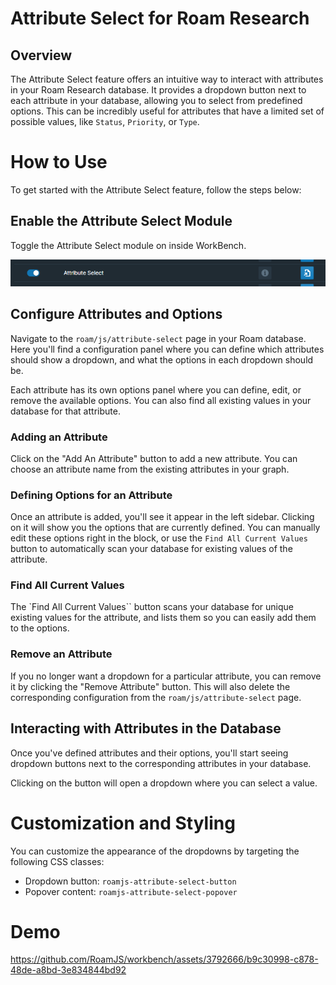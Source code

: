 # Attribute Select for Roam Research

## Overview

The Attribute Select feature offers an intuitive way to interact with attributes in your Roam Research database. It provides a dropdown button next to each attribute in your database, allowing you to select from predefined options. This can be incredibly useful for attributes that have a limited set of possible values, like `Status`, `Priority`, or `Type`.

# How to Use

To get started with the Attribute Select feature, follow the steps below:

## Enable the Attribute Select Module

Toggle the Attribute Select module on inside WorkBench.

<!-- TODO -->

![](media/toggle-attribute-select.png)

## Configure Attributes and Options

Navigate to the `roam/js/attribute-select` page in your Roam database. Here you'll find a configuration panel where you can define which attributes should show a dropdown, and what the options in each dropdown should be.

Each attribute has its own options panel where you can define, edit, or remove the available options. You can also find all existing values in your database for that attribute.

### Adding an Attribute

Click on the "Add An Attribute" button to add a new attribute. You can choose an attribute name from the existing attributes in your graph.

### Defining Options for an Attribute

Once an attribute is added, you'll see it appear in the left sidebar. Clicking on it will show you the options that are currently defined. You can manually edit these options right in the block, or use the `Find All Current Values` button to automatically scan your database for existing values of the attribute.

### Find All Current Values

The `Find All Current Values`` button scans your database for unique existing values for the attribute, and lists them so you can easily add them to the options.

### Remove an Attribute

If you no longer want a dropdown for a particular attribute, you can remove it by clicking the "Remove Attribute" button. This will also delete the corresponding configuration from the `roam/js/attribute-select` page.

## Interacting with Attributes in the Database

Once you've defined attributes and their options, you'll start seeing dropdown buttons next to the corresponding attributes in your database.

Clicking on the button will open a dropdown where you can select a value.

# Customization and Styling

You can customize the appearance of the dropdowns by targeting the following CSS classes:

- Dropdown button: `roamjs-attribute-select-button`
- Popover content: `roamjs-attribute-select-popover`

# Demo

https://github.com/RoamJS/workbench/assets/3792666/b9c30998-c878-48de-a8bd-3e834844bd92
